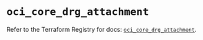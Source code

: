 # `oci_core_drg_attachment`

Refer to the Terraform Registry for docs: [`oci_core_drg_attachment`](https://registry.terraform.io/providers/oracle/oci/6.18.0/docs/resources/core_drg_attachment).
